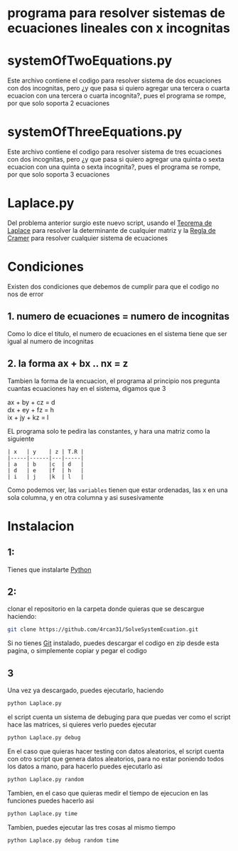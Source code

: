 # programa para resolver sistemas de ecuaciones lineales con x incognitas


# systemOfTwoEquations.py
Este archivo contiene el codigo para resolver sistema de dos ecuaciones con dos incognitas, pero ¿y que pasa si quiero agregar una tercera o cuarta ecuacion con una tercera o cuarta incognita?, pues el programa se rompe, por que solo soporta 2 ecuaciones

# systemOfThreeEquations.py
Este archivo contiene el codigo para resolver sistema de tres ecuaciones con dos incognitas, pero ¿y que pasa si quiero agregar una quinta o sexta ecuacion con una quinta o sexta incognita?, pues el programa se rompe, por que solo soporta 3 ecuaciones


# Laplace.py
Del problema anterior surgio este nuevo script, usando el [Teorema de Laplace](https://es.wikipedia.org/wiki/Teorema_de_Laplace) para resolver la determinante de cualquier matriz y la [Regla de Cramer](https://es.wikipedia.org/wiki/Regla_de_Cramer) para resolver cualquier sistema de ecuaciones

# Condiciones
Existen dos condiciones que debemos de cumplir para que el codigo no nos de error 

## 1. numero de ecuaciones = numero de incognitas
 Como lo dice el titulo, el numero de ecuaciones en el sistema tiene que ser igual al numero de incognitas
## 2. la forma ax + bx .. nx = z
  Tambien la forma de la encuacion, el programa al principio nos pregunta cuantas ecuaciones hay en el sistema, digamos que 3

  ax + by + cz = d  
  dx + ey + fz = h  
  ix + jy + kz = l
 
 EL programa solo te pedira las constantes, y hara una matriz como la siguiente
  ```
| x   | y    | z | T.R |
|-----|------|---|-----|
| a   | b    |c  | d   |
| d   | e    |f  | h   |
| i   | j    |k  | l   |
```
Como podemos ver, las `variables` tienen que estar ordenadas, las x en una sola columna, y en otra columna y asi susesivamente

# Instalacion
## 1:
Tienes que instalarte [Python](https://www.python.org/) 
## 2:
clonar el repositorio en la carpeta donde quieras que se descargue haciendo:  
```sh
git clone https://github.com/4rcan31/SolveSystemEcuation.git
```
Si no tienes [Git](https://git-scm.com/) instalado, puedes descargar el codigo en zip desde esta pagina, o simplemente copiar y pegar el codigo
## 3
Una vez ya descargado, puedes ejecutarlo, haciendo  
```sh
python Laplace.py
```
el script cuenta un sistema de debuging para que puedas ver como el script hace las matrices, si quieres verlo puedes ejecutar  
```sh
python Laplace.py debug
```
En el caso que quieras hacer testing con datos aleatorios, el script cuenta con otro script que genera datos aleatorios, para no estar
poniendo todos los datos a mano, para hacerlo puedes ejecutarlo asi

```sh
python Laplace.py random
```

Tambien, en el caso que quieras medir el tiempo de ejecucion en las funciones puedes hacerlo asi
```sh
python Laplace.py time
```

Tambien, puedes ejecutar las tres cosas al mismo tiempo
```sh
python Laplace.py debug random time
```


 